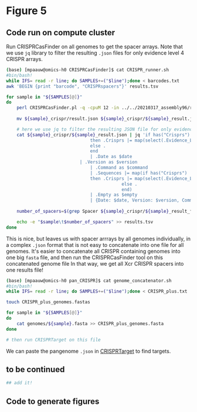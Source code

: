 # Figure 5

## Code run on compute cluster

Run CRISPRCasFinder on all genomes to get the spacer arrays. Note that we use `jq` library to filter the resulting `.json` files for only evidence level 4 CRISPR arrays.

```bash
(base) [mpaauw@omics-h0 CRISPRCasFinder]$ cat CRISPR_runner.sh 
#bin/bash!
while IFS= read -r line; do SAMPLES+=("$line");done < barcodes.txt
awk 'BEGIN {print "barcode", "CRISPRspacers"}' results.tsv

for sample in "${SAMPLES[@]}"
do
	perl CRISPRCasFinder.pl -q -cpuM 12 -in ../../20210317_assembly96/rotated/${sample}_rotated.fasta -out ${sample}_crispr
	
	mv ${sample}_crispr/result.json ${sample}_crispr/${sample}_result.json

    # here we use jq to filter the resulting JSON file for only evidency level 4 CRISPR arrays
	cat ${sample}_crispr/${sample}_result.json | jq 'if has("Crisprs")
    							then .Crisprs |= map(select(.Evidence_Level == 4))
    							else .
    							end
    							| .Date as $date
   							| .Version as $version
    							| .Command as $command
    							| .Sequences |= map(if has("Crisprs") 
								then .Crisprs |= map(select(.Evidence_Level == 4))
                        					else .
                        					end)
    							| .Empty as $empty
    							| {Date: $date, Version: $version, Command: $command, Sequences: .Sequences}' > ${sample}_crispr/${sample}_result_filtered.json
	
	number_of_spacers=$(grep Spacer ${sample}_crispr/${sample}_result_filtered.json | grep -v Spacers | wc -l) 	

	echo -e "$sample\t$number_of_spacers" >> results.tsv
done
```

This is nice, but leaves us with spacer arrrays by all genomes individually, in a complex `.json` format that is not easy to concatenate into one file for all genomes. It's easier to concatenate all CRISPR containing genomes into one big `fasta` file, and then run the CRISPRCasFinder tool on this concatenated genome file In that way, we get all Xcr CRISPR spacers into one results file!

```bash
(base) [mpaauw@omics-h0 pan_CRISPR]$ cat genome_concatenator.sh 
#bin/bash!
while IFS= read -r line; do SAMPLES+=("$line");done < CRISPR_plus.txt

touch CRISPR_plus_genomes.fastas

for sample in "${SAMPLES[@]}"
do
	cat genomes/${sample}.fasta >> CRISPR_plus_genomes.fasta
done

# then run CRISPRTarget on this file
```

We can paste the pangenome `.json` in [CRISPRTarget](http://crispr.otago.ac.nz/CRISPRTarget/crispr_analysis.html) to find targets.


## to be continued

```bash
## add it!
```


## Code to generate figures